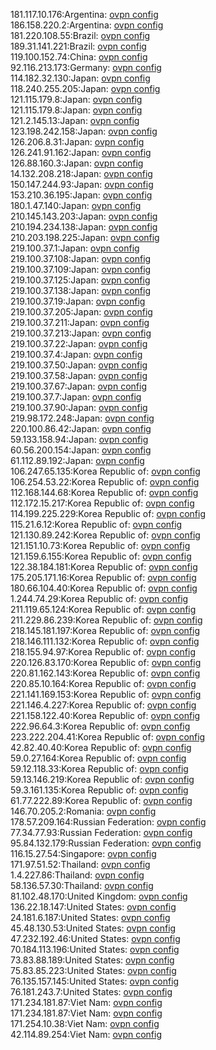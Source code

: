 181.117.10.176:Argentina: [ovpn config](vpn/181_117_10_176.ovpn)  
186.158.220.2:Argentina: [ovpn config](vpn/186_158_220_2.ovpn)  
181.220.108.55:Brazil: [ovpn config](vpn/181_220_108_55.ovpn)  
189.31.141.221:Brazil: [ovpn config](vpn/189_31_141_221.ovpn)  
119.100.152.74:China: [ovpn config](vpn/119_100_152_74.ovpn)  
92.116.213.173:Germany: [ovpn config](vpn/92_116_213_173.ovpn)  
114.182.32.130:Japan: [ovpn config](vpn/114_182_32_130.ovpn)  
118.240.255.205:Japan: [ovpn config](vpn/118_240_255_205.ovpn)  
121.115.179.8:Japan: [ovpn config](vpn/121_115_179_8.ovpn)  
121.115.179.8:Japan: [ovpn config](vpn/121_115_179_8.ovpn)  
121.2.145.13:Japan: [ovpn config](vpn/121_2_145_13.ovpn)  
123.198.242.158:Japan: [ovpn config](vpn/123_198_242_158.ovpn)  
126.206.8.31:Japan: [ovpn config](vpn/126_206_8_31.ovpn)  
126.241.91.162:Japan: [ovpn config](vpn/126_241_91_162.ovpn)  
126.88.160.3:Japan: [ovpn config](vpn/126_88_160_3.ovpn)  
14.132.208.218:Japan: [ovpn config](vpn/14_132_208_218.ovpn)  
150.147.244.93:Japan: [ovpn config](vpn/150_147_244_93.ovpn)  
153.210.36.195:Japan: [ovpn config](vpn/153_210_36_195.ovpn)  
180.1.47.140:Japan: [ovpn config](vpn/180_1_47_140.ovpn)  
210.145.143.203:Japan: [ovpn config](vpn/210_145_143_203.ovpn)  
210.194.234.138:Japan: [ovpn config](vpn/210_194_234_138.ovpn)  
210.203.198.225:Japan: [ovpn config](vpn/210_203_198_225.ovpn)  
219.100.37.1:Japan: [ovpn config](vpn/219_100_37_1.ovpn)  
219.100.37.108:Japan: [ovpn config](vpn/219_100_37_108.ovpn)  
219.100.37.109:Japan: [ovpn config](vpn/219_100_37_109.ovpn)  
219.100.37.125:Japan: [ovpn config](vpn/219_100_37_125.ovpn)  
219.100.37.138:Japan: [ovpn config](vpn/219_100_37_138.ovpn)  
219.100.37.19:Japan: [ovpn config](vpn/219_100_37_19.ovpn)  
219.100.37.205:Japan: [ovpn config](vpn/219_100_37_205.ovpn)  
219.100.37.211:Japan: [ovpn config](vpn/219_100_37_211.ovpn)  
219.100.37.213:Japan: [ovpn config](vpn/219_100_37_213.ovpn)  
219.100.37.22:Japan: [ovpn config](vpn/219_100_37_22.ovpn)  
219.100.37.4:Japan: [ovpn config](vpn/219_100_37_4.ovpn)  
219.100.37.50:Japan: [ovpn config](vpn/219_100_37_50.ovpn)  
219.100.37.58:Japan: [ovpn config](vpn/219_100_37_58.ovpn)  
219.100.37.67:Japan: [ovpn config](vpn/219_100_37_67.ovpn)  
219.100.37.7:Japan: [ovpn config](vpn/219_100_37_7.ovpn)  
219.100.37.90:Japan: [ovpn config](vpn/219_100_37_90.ovpn)  
219.98.172.248:Japan: [ovpn config](vpn/219_98_172_248.ovpn)  
220.100.86.42:Japan: [ovpn config](vpn/220_100_86_42.ovpn)  
59.133.158.94:Japan: [ovpn config](vpn/59_133_158_94.ovpn)  
60.56.200.154:Japan: [ovpn config](vpn/60_56_200_154.ovpn)  
61.112.89.192:Japan: [ovpn config](vpn/61_112_89_192.ovpn)  
106.247.65.135:Korea Republic of: [ovpn config](vpn/106_247_65_135.ovpn)  
106.254.53.22:Korea Republic of: [ovpn config](vpn/106_254_53_22.ovpn)  
112.168.144.68:Korea Republic of: [ovpn config](vpn/112_168_144_68.ovpn)  
112.172.15.217:Korea Republic of: [ovpn config](vpn/112_172_15_217.ovpn)  
114.199.225.229:Korea Republic of: [ovpn config](vpn/114_199_225_229.ovpn)  
115.21.6.12:Korea Republic of: [ovpn config](vpn/115_21_6_12.ovpn)  
121.130.89.242:Korea Republic of: [ovpn config](vpn/121_130_89_242.ovpn)  
121.151.10.73:Korea Republic of: [ovpn config](vpn/121_151_10_73.ovpn)  
121.159.6.155:Korea Republic of: [ovpn config](vpn/121_159_6_155.ovpn)  
122.38.184.181:Korea Republic of: [ovpn config](vpn/122_38_184_181.ovpn)  
175.205.171.16:Korea Republic of: [ovpn config](vpn/175_205_171_16.ovpn)  
180.66.104.40:Korea Republic of: [ovpn config](vpn/180_66_104_40.ovpn)  
1.244.74.29:Korea Republic of: [ovpn config](vpn/1_244_74_29.ovpn)  
211.119.65.124:Korea Republic of: [ovpn config](vpn/211_119_65_124.ovpn)  
211.229.86.239:Korea Republic of: [ovpn config](vpn/211_229_86_239.ovpn)  
218.145.181.197:Korea Republic of: [ovpn config](vpn/218_145_181_197.ovpn)  
218.146.111.132:Korea Republic of: [ovpn config](vpn/218_146_111_132.ovpn)  
218.155.94.97:Korea Republic of: [ovpn config](vpn/218_155_94_97.ovpn)  
220.126.83.170:Korea Republic of: [ovpn config](vpn/220_126_83_170.ovpn)  
220.81.162.143:Korea Republic of: [ovpn config](vpn/220_81_162_143.ovpn)  
220.85.10.164:Korea Republic of: [ovpn config](vpn/220_85_10_164.ovpn)  
221.141.169.153:Korea Republic of: [ovpn config](vpn/221_141_169_153.ovpn)  
221.146.4.227:Korea Republic of: [ovpn config](vpn/221_146_4_227.ovpn)  
221.158.122.40:Korea Republic of: [ovpn config](vpn/221_158_122_40.ovpn)  
222.96.64.3:Korea Republic of: [ovpn config](vpn/222_96_64_3.ovpn)  
223.222.204.41:Korea Republic of: [ovpn config](vpn/223_222_204_41.ovpn)  
42.82.40.40:Korea Republic of: [ovpn config](vpn/42_82_40_40.ovpn)  
59.0.27.164:Korea Republic of: [ovpn config](vpn/59_0_27_164.ovpn)  
59.12.118.33:Korea Republic of: [ovpn config](vpn/59_12_118_33.ovpn)  
59.13.146.219:Korea Republic of: [ovpn config](vpn/59_13_146_219.ovpn)  
59.3.161.135:Korea Republic of: [ovpn config](vpn/59_3_161_135.ovpn)  
61.77.222.89:Korea Republic of: [ovpn config](vpn/61_77_222_89.ovpn)  
146.70.205.2:Romania: [ovpn config](vpn/146_70_205_2.ovpn)  
178.57.209.164:Russian Federation: [ovpn config](vpn/178_57_209_164.ovpn)  
77.34.77.93:Russian Federation: [ovpn config](vpn/77_34_77_93.ovpn)  
95.84.132.179:Russian Federation: [ovpn config](vpn/95_84_132_179.ovpn)  
116.15.27.54:Singapore: [ovpn config](vpn/116_15_27_54.ovpn)  
171.97.51.52:Thailand: [ovpn config](vpn/171_97_51_52.ovpn)  
1.4.227.86:Thailand: [ovpn config](vpn/1_4_227_86.ovpn)  
58.136.57.30:Thailand: [ovpn config](vpn/58_136_57_30.ovpn)  
81.102.48.170:United Kingdom: [ovpn config](vpn/81_102_48_170.ovpn)  
136.22.18.147:United States: [ovpn config](vpn/136_22_18_147.ovpn)  
24.181.6.187:United States: [ovpn config](vpn/24_181_6_187.ovpn)  
45.48.130.53:United States: [ovpn config](vpn/45_48_130_53.ovpn)  
47.232.192.46:United States: [ovpn config](vpn/47_232_192_46.ovpn)  
70.184.113.196:United States: [ovpn config](vpn/70_184_113_196.ovpn)  
73.83.88.189:United States: [ovpn config](vpn/73_83_88_189.ovpn)  
75.83.85.223:United States: [ovpn config](vpn/75_83_85_223.ovpn)  
76.135.157.145:United States: [ovpn config](vpn/76_135_157_145.ovpn)  
76.181.243.7:United States: [ovpn config](vpn/76_181_243_7.ovpn)  
171.234.181.87:Viet Nam: [ovpn config](vpn/171_234_181_87.ovpn)  
171.234.181.87:Viet Nam: [ovpn config](vpn/171_234_181_87.ovpn)  
171.254.10.38:Viet Nam: [ovpn config](vpn/171_254_10_38.ovpn)  
42.114.89.254:Viet Nam: [ovpn config](vpn/42_114_89_254.ovpn)  
